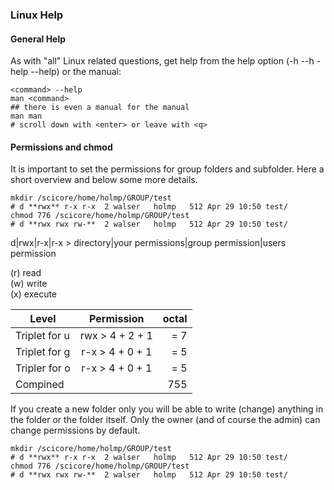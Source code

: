### Linux Help 

#### General Help

As with "all" Linux related questions, get help from the help option (-h --h -help --help) or the manual: 
```Linux
<command> --help
man <command>
## there is even a manual for the manual
man man
# scroll down with <enter> or leave with <q> 
```

#### Permissions and chmod

It is important to set the permissions for group folders and subfolder. Here a short overview and below some more details.  

```Linux
mkdir /scicore/home/holmp/GROUP/test 
# d **rwx** r-x r-x  2 walser   holmp   512 Apr 29 10:50 test/
chmod 776 /scicore/home/holmp/GROUP/test
# d **rwx rwx rw-**  2 walser   holmp   512 Apr 29 10:50 test/
```


d|rwx|r-x|r-x > directory|your permissions|group permission|users permission

(r) read<br>
(w) write<br>
(x) execute<br>

| Level         | Permission      | octal |
| ------------- |:---------------:| -----:|
| Triplet for u | rwx > 4 + 2 + 1 |  = 7  |
| Triplet for g | r-x > 4 + 0 + 1 |  = 5  |
| Tripler for o | r-x > 4 + 0 + 1 |  = 5  |
| Compined      |                 |  755  |


If you create a new folder only you will be able to write (change) anything in the folder or the folder itself. Only the owner (and of course the admin) can change permissions by default.

```Linux
mkdir /scicore/home/holmp/GROUP/test 
# d **rwx** r-x r-x  2 walser   holmp   512 Apr 29 10:50 test/
chmod 776 /scicore/home/holmp/GROUP/test
# d **rwx rwx rw-**  2 walser   holmp   512 Apr 29 10:50 test/
```
